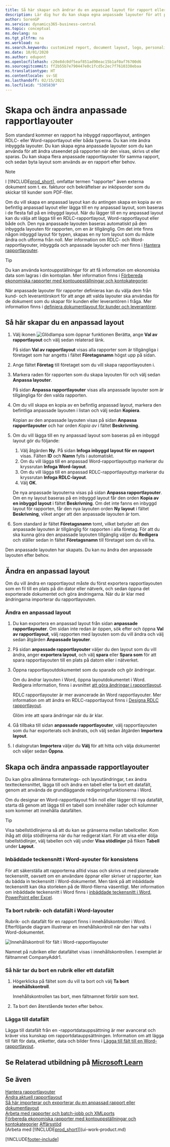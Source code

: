 ```yaml
---
title: Så här skapar och ändrar du en anpassad layout för rapport eller dokument | Microsoft Docs
description: Lär dig hur du kan skapa egna anpassade layouter för att personligt anpassa utseendet på rapporten när den visas, skrivs ut eller sparas.
author: SorenGP
ms.service: dynamics365-business-central
ms.topic: conceptual
ms.devlang: na
ms.tgt_pltfrm: na
ms.workload: na
ms.search.keywords: customized report, document layout, logo, personalize
ms.date: 10/01/2020
ms.author: edupont
ms.openlocfilehash: c20e8dc0df5eaf851ad90eac15b1af0af76700d6
ms.sourcegitcommit: ff2b55b7e790447e0c1fcd5c2ec7f7610338ebaa
ms.translationtype: HT
ms.contentlocale: sv-SE
ms.lasthandoff: 02/15/2021
ms.locfileid: "5385830"
---
```

# <a name="create-and-modify-custom-report-layouts"></a>Skapa och ändra anpassade rapportlayouter

Som standard kommer en rapport ha inbyggd rapportlayout, antingen RDLC- eller Word-rapportlayout eller båda typerna. Du kan inte ändra inbyggda layouter. Du kan skapa egna anpassade layouter som du kan använda för att ändra utseendet på rapporten när den visas, skrivs ut eller sparas. Du kan skapa flera anpassade rapportlayouter för samma rapport, och sedan byta layout som används av en rapport efter behov.

> [!NOTE]  
> I [!INCLUDE[prod_short](includes/prod_short.md)], omfattar termen "rapporter" även externa dokument som t. ex. fakturor och bekräftelser av inköpsorder som du skickar till kunder som PDF-filer.

Om du vill skapa en anpassad layout kan du antingen skapa en kopia av en befintlig anpassad layout eller lägga till en ny anpassad layout, som baseras i de flesta fall på en inbyggd layout. När du lägger till en ny anpassad layout kan du välja att lägga till en RDLC-rapportlayout, Word-rapportlayout eller både och. Den nya anpassade layouten baseras automatiskt på den inbyggda layouten för rapporten, om en är tillgänglig. Om det inte finns någon inbyggd layout för typen, skapas en ny tom layout som du måste ändra och utforma från noll. Mer information om RDLC- och Word-rapportlayouter, inbyggda och anpassade layouter och mer finns i [Hantera rapportlayouter](ui-manage-report-layouts.md).  

> [!TIP]
> Du kan använda kontouppställningar för att få information om ekonomiska data som lagras i din kontoplan. Mer information finns i [Förbereda ekonomiska rapporter med kontouppställningar och kontokategorier](bi-how-work-account-schedule.md).

När anpassade layouter för rapporter definieras kan du välja dem från kund- och leverantörskort för att ange att valda layouter ska användas för de dokument som du skapar för kunden eller leverantören i fråga. Mer information finns i [definiera dokumentlayout för kunder och leverantörer](ui-define-customer-vendor-document-layouts.md).

## <a name="to-create-a-custom-layout"></a>Så här skapar du en anpassad layout

1. Välj ikonen ![Glödlampa som öppnar funktionen Berätta](media/ui-search/search_small.png "Berätta vad du vill göra"), ange **Val av rapportlayout** och välj sedan relaterad länk.

    På sidan **Val av rapportlayout** visas alla rapporter som är tillgängliga i företaget som har angetts i fältet **Företagsnamn** högst upp på sidan.
2. Ange fältet **Företag** till företaget som du vill skapa rapportlayouten i.
3. Markera raden för rapporten som du skapa layouten för och välj sedan **Anpassa layouter**.  

   På sidan **Anpassa rapportlayouter** visas alla anpassade layouter som är tillgängliga för den valda rapporten.
4. Om du vill skapa en kopia av en befintlig anpassad layout, markera den befintliga anpassade layouten i listan och välj sedan **Kopiera**.  

   Kopian av den anpassade layouten visas på sidan **Anpassa rapportlayouter** och har orden *Kopia av* i fältet **Beskrivning**.
5. Om du vill lägga till en ny anpassad layout som baseras på en inbyggd layout gör du följande:  
   1. Välj åtgärden **Ny**. På sidan **Infoga inbyggd layout för en rapport** visas. Fälten **ID** och **Namn** fylls i automatiskt.
   2. Om du vill lägga till en anpassad Word-rapportlayouttyp markerar du kryssrutan **Infoga Word-layout**.
   3. Om du vill lägga till en anpassad RDLC-rapportlayouttyp markerar du kryssrutan **Infoga RDLC-layout**.
   4. Välj **OK**.  

    De nya anpassade layouterna visas på sidan **Anpassa rapportlayouter**. Om en ny layout baseras på en inbyggd layout får den orden **Kopia av en inbyggd layout** i fältet **Beskrivning**. Om det inte fanns en inbyggd layout för rapporten, får den nya layouten orden **Ny layout** i fältet **Beskrivning**, vilket anger att den anpassade layouten är tom.
6. Som standard är fältet **Företagsnamn** tomt, vilket betyder att den anpassade layouten är tillgänglig för rapporten i alla företag. För att du ska kunna göra den anpassade layouten tillgänglig väljer du **Redigera** och ställer sedan in fältet **Företagsnamn** till företaget som du vill ha.

Den anpassade layouten har skapats. Du kan nu ändra den anpassade layouten efter behov.

## <a name="modifying-a-custom-layout"></a><a name="ModifyCustomLayout"></a>Ändra en anpassad layout

Om du vill ändra en rapportlayout måste du först exportera rapportlayouten som en fil till en plats på din dator eller nätverk, och sedan öppna det exporterade dokumentet och göra ändringarna. När du är klar med ändringarna importerar du rapportlayouten.

### <a name="to-modify-a-custom-layout"></a>Ändra en anpassad layout

1.  Du kan exportera en anpassad layout från sidan **anpassade rapportlayouter**. Om sidan inte redan är öppen, sök efter och öppna **Val av rapportlayout**, välj rapporten med layouten som du vill ändra och välj sedan åtgärden **Anpassade layouter**.  
2.  På sidan **anpassade rapportlayouter** väljer du den layout som du vill ändra, anger **exportera layout**, och välj **spara** eller **Spara som** för att spara rapportlayouten till en plats på datorn eller i nätverket.  

3.  Öppna rapportlayoutdokumentet som du sparade och gör ändringar.

      Om du ändrar layouten i Word, öppna layoutdokumentet i Word. Redigera information, finns i avsnittet [att göra ändringar i rapportlayout](ui-how-create-custom-report-layout.md#MakeChangesToLayout).

      RDLC rapportlayouter är mer avancerade än Word rapportlayouter. Mer information om att ändra en RDLC-rapportlayout finns i [Designa RDLC rapportlayout](/dynamics-nav/Designing-RDLC-Report-Layouts).

      Glöm inte att spara ändringar när du är klar.

4.  Gå tillbaka till sidan **anpassade rapportlayouter**, välj rapportlayouten som du har exporterats och ändrats, och välj sedan åtgärden **Importera layout**.  

5. I dialogrutan **Importera** väljer du **Välj** för att hitta och välja dokumentet och väljer sedan **Öppna**.

##  <a name="create-and-modify-custom-report-layouts"></a><a name="MakeChangesToLayout"></a> Skapa och ändra anpassade rapportlayouter

Du kan göra allmänna formaterings- och layoutändringar, t.ex ändra textteckensnittet, lägga till och ändra en tabell eller ta bort ett datafält, genom att använda de grundläggande redigeringsfunktionerna i Word.

Om du designar en Word-rapportlayout från noll eller lägger till nya datafält, starta då genom att lägga till en tabell som innehåller rader och kolumner som kommer att innehålla datafälten.

> [!TIP]  
> Visa tabellstödlinjerna så att du kan se gränserna mellan tabellceller. Kom ihåg att dölja stödlinjerna när du har redigerat klart. För att visa eller dölja tabellstödlinjer, välj tabellen och välj under **Visa stödlinjer** på fliken **Tabell** under **Layout**.

### <a name="embedding-fonts-in-word-layouts-for-consistency"></a>Inbäddade teckensnitt i Word-ayouter för konsistens

För att säkerställa att rapporterna alltid visas och skrivs ut med planerade teckensnitt, oavsett om en användare öppnar eller skriver ut rapporter, kan du bädda in teckensnitt i Word-dokumentet. Men tänk på att inbäddade teckensnitt kan öka storleken på de Word-filerna väsentligt. Mer information om inbäddade teckensnitt i Word finns i [inbäddade teckensnitt i Word, PowerPoint eller Excel](https://support.office.com/article/Embed-fonts-in-Word-PowerPoint-or-Excel-cb3982aa-ea76-4323-b008-86670f222dbc).

###  <a name="removing-label-and-data-fields-in-word-layouts"></a><a name="RemoveField"></a> Ta bort rubrik- och datafält i Word-layouter

 Rubrik- och datafält för en rapport finns i innehållskontroller i Word. Efterföljande diagram illustrerar en innehållskontroll när den har valts i Word-dokumentet.  

 ![Innehållskontroll för fält i Word-rapportlayouter](media/nav_wordreportlayouts_contentcontrol.png "NAV_WordReportLayouts_ContentControl")  

 Namnet på rubriken eller datafältet visas i innehållskontrollen. I exemplet är fältnamnet CompanyAddr1.  

### <a name="to-remove-a-label-or-data-field"></a>Så här tar du bort en rubrik eller ett datafält  

1. Högerklicka på fältet som du vill ta bort och välj **Ta bort innehållskontroll**.  

     Innehållskontrollen tas bort, men fältnamnet förblir som text.  

2. Ta bort den återstående texten efter behov.  

### <a name="adding-data-fields"></a>Lägga till datafält

Lägga till datafält från en -rapportdatauppsättning är mer avancerat och kräver viss kunskap om rapportdatauppsättningen. Information om att lägga till fält för data, etiketter, data och bilder finns i [Lägga till fält till en Word-rapportlayout](ui-how-add-fields-word-report-layout.md).  

## <a name="see-related-training-at-microsoft-learn"></a>Se Relaterad utbildning på [Microsoft Learn](/learn/modules/change-documents-dynamics-365-business-central/index)

## <a name="see-also"></a>Se även

[Hantera rapportlayouter](ui-manage-report-layouts.md)  
[Ändra aktuell rapportlayout](ui-how-change-layout-currently-used-report.md)  
[Så här importerar och exporterar du en anpassad rapport eller dokumentlayout](ui-how-import-and-export-report-layout.md)  
[Arbeta med rapporter och batch-jobb och XMLports](ui-work-report.md)  
[Förbereda ekonomiska rapporter med kontouppställningar och kontokategorier](bi-how-work-account-schedule.md) 
[Affärsstöd](bi.md)  
[Arbeta med [!INCLUDE[prod_short](includes/prod_short.md)]](ui-work-product.md)  


[!INCLUDE[footer-include](includes/footer-banner.md)]